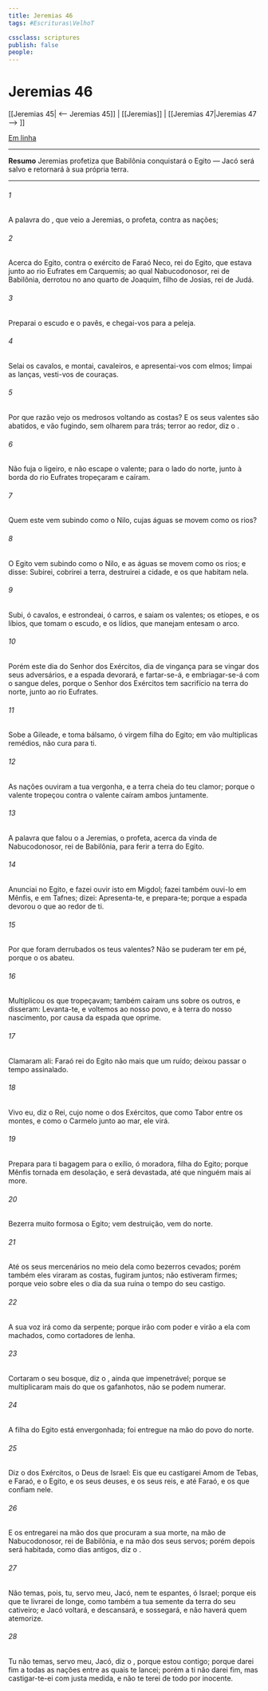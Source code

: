 ```yaml
---
title: Jeremias 46
tags: #Escrituras\VelhoT

cssclass: scriptures
publish: false
people:
---
```


# Jeremias 46
[[Jeremias 45| <-- Jeremias 45]] | [[Jeremias]] | [[Jeremias 47|Jeremias 47 --> ]]

[Em linha](https://churchofjesuschrist.org/study/scriptures/ot/jer/46?lang=por)

---
__Resumo__
Jeremias profetiza que Babilônia conquistará o Egito — Jacó será salvo e retornará à sua própria terra.

---
###### 1 
A palavra do , que veio a Jeremias, o profeta, contra as nações;

###### 2 
Acerca do Egito, contra o exército de Faraó Neco, rei do Egito, que estava junto ao rio Eufrates em Carquemis; ao qual Nabucodonosor, rei de Babilônia, derrotou no ano quarto de Joaquim, filho de Josias, rei de Judá.

###### 3 
Preparai o escudo e o pavês, e chegai-vos para a peleja.

###### 4 
Selai os cavalos, e montai, cavaleiros, e apresentai-vos com elmos; limpai as lanças, vesti-vos de couraças.

###### 5 
Por que razão vejo os medrosos voltando as costas? E os seus valentes são abatidos, e vão fugindo, sem olharem para trás; terror  ao redor, diz o .

###### 6 
Não fuja o ligeiro, e não escape o valente; para o lado do norte, junto à borda do rio Eufrates tropeçaram e caíram.

###### 7 
Quem  este  vem subindo como o Nilo, cujas águas se movem como os rios?

###### 8 
O Egito vem subindo como o Nilo, e as  águas se movem como os rios; e disse: Subirei, cobrirei a terra, destruirei a cidade, e os que habitam nela.

###### 9 
Subi, ó cavalos, e estrondeai, ó carros, e saiam os valentes;  os etíopes, e os líbios, que tomam o escudo, e os lídios, que manejam  entesam o arco.

###### 10 
Porém este dia  do Senhor  dos Exércitos, dia de vingança para se vingar dos seus adversários, e a espada devorará, e fartar-se-á, e embriagar-se-á com o sangue deles, porque o Senhor  dos Exércitos tem  sacrifício na terra do norte, junto ao rio Eufrates.

###### 11 
Sobe a Gileade, e toma bálsamo, ó virgem filha do Egito; em vão multiplicas remédios,  não  cura para ti.

###### 12 
As nações ouviram a tua vergonha, e a terra  cheia do teu clamor; porque o valente tropeçou contra o valente  caíram ambos juntamente.

###### 13 
A palavra que falou o  a Jeremias, o profeta, acerca da vinda de Nabucodonosor, rei de Babilônia, para ferir a terra do Egito.

###### 14 
Anunciai no Egito, e fazei ouvir isto em Migdol; fazei também ouvi-lo em Mênfis, e em Tafnes; dizei: Apresenta-te, e prepara-te; porque a espada  devorou o que  ao redor de ti.

###### 15 
Por que foram derrubados os teus valentes? Não se puderam ter em pé, porque o  os abateu.

###### 16 
Multiplicou os que tropeçavam; também caíram uns sobre os outros, e disseram: Levanta-te, e voltemos ao nosso povo, e à terra do nosso nascimento, por causa da espada que oprime.

###### 17 
Clamaram ali: Faraó rei do Egito não  mais que um ruído; deixou passar o tempo assinalado.

###### 18 
Vivo eu, diz o Rei, cujo nome  o  dos Exércitos, que  como  Tabor entre os montes, e como o Carmelo junto ao mar,  ele virá.

###### 19 
Prepara para ti bagagem para o exílio, ó moradora, filha do Egito; porque Mênfis  tornada em desolação, e será devastada, até que ninguém mais aí more.

###### 20 
Bezerra muito formosa  o Egito;  vem  destruição,  vem do norte.

###### 21 
Até os seus mercenários no meio dela  como bezerros cevados; porém também eles viraram as costas, fugiram juntos; não estiveram firmes; porque  veio sobre eles o dia da sua ruína  o tempo do seu castigo.

###### 22 
A sua voz irá como  da serpente; porque irão com poder  e virão a ela com machados, como cortadores de lenha.

###### 23 
Cortaram o seu bosque, diz o , ainda que impenetrável; porque se multiplicaram mais do que os gafanhotos, não se podem numerar.

###### 24 
A filha do Egito está envergonhada; foi entregue na mão do povo do norte.

###### 25 
Diz o  dos Exércitos, o Deus de Israel: Eis que eu castigarei Amom de Tebas, e Faraó, e o Egito, e os seus deuses, e os seus reis, e até  Faraó, e os que confiam nele.

###### 26 
E os entregarei na mão dos que procuram a sua morte, na mão de Nabucodonosor, rei de Babilônia, e na mão dos seus servos; porém depois será habitada, como  dias antigos, diz o .

###### 27 
Não temas, pois, tu, servo meu, Jacó, nem te espantes, ó Israel; porque eis que te livrarei  de longe, como também a tua semente da terra do seu cativeiro; e Jacó voltará, e descansará, e sossegará, e não haverá quem  atemorize.

###### 28 
Tu não temas, servo meu, Jacó, diz o , porque estou contigo; porque darei fim a todas as nações entre as quais te lancei; porém a ti não darei fim, mas castigar-te-ei com justa medida, e não te terei de todo por inocente.

